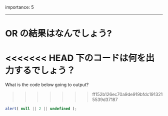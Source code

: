 importance: 5

---

# OR の結果はなんでしょう?

<<<<<<< HEAD
下のコードは何を出力するでしょう？
=======
What is the code below going to output?
>>>>>>> ff152b126ec70a9de919bfdc1913215539d37187

```js
alert( null || 2 || undefined );
```
